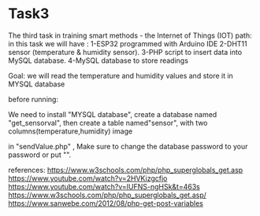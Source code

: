 # Task3
The third task in training smart methods - the Internet of Things (IOT) path: in this task we will have : 1-ESP32 programmed with Arduino IDE 2-DHT11 sensor (temperature & humidity sensor). 3-PHP script to insert data into MySQL database. 4-MySQL database to store readings

Goal: we will read the temperature and humidity values and store it in MYSQL database

before running:

We need to install "MYSQL database", create a database named "get_sensorval", then create a table named"sensor", with two columns(temperature,humidity) image

in "sendValue.php" , Make sure to change the database password to your password or put "".


references:
https://www.w3schools.com/php/php_superglobals_get.asp
https://www.youtube.com/watch?v=2HVKizgcfjo
https://www.youtube.com/watch?v=IUFNS-ngHSk&t=463s
https://www.w3schools.com/php/php_superglobals_get.asp/
https://www.sanwebe.com/2012/08/php-get-post-variables
